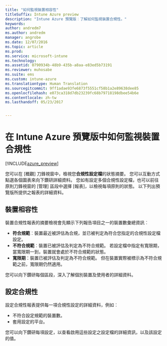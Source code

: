 ```yaml
---
title: "如何監視裝置相容性"
titleSuffix: Intune Azure preview
description: "Intune Azure 預覽版︰了解如何監視裝置合規性。"
keywords: 
author: andredm7
ms.author: andredm
manager: angrobe
ms.date: 12/07/2016
ms.topic: article
ms.prod: 
ms.service: microsoft-intune
ms.technology: 
ms.assetid: 0790934b-48b9-435b-a8aa-e83ed5b73191
ms.reviewer: muhosabe
ms.suite: ems
ms.custom: intune-azure
ms.translationtype: Human Translation
ms.sourcegitcommit: 9ff1adae93fe6873f5551cf58b1a2e89638dee85
ms.openlocfilehash: e073ca318d7db23239fc68b79718198dbee54b6e
ms.contentlocale: zh-tw
ms.lasthandoff: 05/23/2017


---
```

# <a name="how-to-monitor-device-compliance-in-intune-azure-preview"></a>在 Intune Azure 預覽版中如何監視裝置合規性

[!INCLUDE[azure_preview](./includes/azure_preview.md)]

您可以在 [概觀] 刀鋒視窗中，檢視您**合規性設定檔**的狀態摘要。
您可以互動方式點選各個圖表來向下鑽研詳細資料。 您如有設定多個合規性設定檔，也可以前往原則刀鋒視窗的 [管理] 區段中選擇 [報表]，以檢視每項原則的狀態。  以下列出預覽版所提供之報表的詳細資料。

##  <a name="device-compliance"></a>裝置相容性

裝置合規性報表的摘要檢視會先顯示下列報告項目之一的裝置數彙總資訊︰

- **符合規範**︰裝置最近被評估為合規，並已被判定為符合您指定的合規性設定檔設定。
- **不符合規範**︰裝置已被評估及判定為不符合規範。  若設定檔中指定有寬限期，當寬限期一到，裝置就會處於不符合規範的狀態。
- **寬限期**：裝置已被評估及判定為不符合規範。 但在裝置實際被標示為不符合規範之前，寬限期仍然適用。

您可以向下鑽研每個區段，深入了解個別裝置及使用者的詳細資料。

## <a name="setting-compliance"></a>設定合規性

設定合規性報表提供每一項合規性設定的詳細資料，例如︰

- 不符合設定規範的裝置數。
- 套用設定的平台。

您可以向下鑽研每項設定，以查看啟用這些設定之設定檔的詳細資訊，以及該設定的值。

